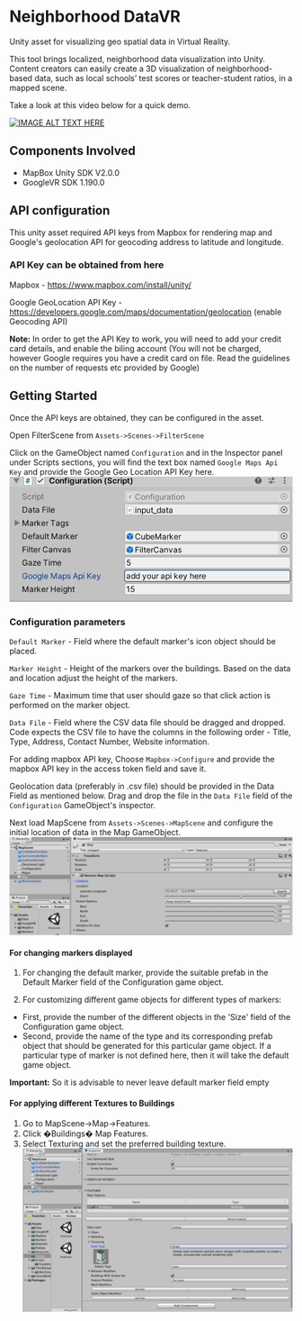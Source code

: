 # Neighborhood DataVR

Unity asset for visualizing geo spatial data in Virtual Reality.

This tool brings localized, neighborhood data visualization into Unity. Content creators can easily create a 3D visualization of neighborhood-based data, such as local schools’ test scores or teacher-student ratios, in a mapped scene.

Take a look at this video below for a quick demo.

[![IMAGE ALT TEXT HERE](https://img.youtube.com/vi/WcU7pMOTTTU/hqdefault.jpg)](https://www.youtube.com/watch?v=WcU7pMOTTTU)

## Components Involved

- MapBox Unity SDK V2.0.0
- GoogleVR SDK 1.190.0

## API configuration

This unity asset required API keys from Mapbox for rendering map and Google's geolocation API for geocoding address to latitude and longitude.

### API Key can be obtained from here

Mapbox - <https://www.mapbox.com/install/unity/>

Google GeoLocation API Key -  <https://developers.google.com/maps/documentation/geolocation> (enable Geocoding API)

**Note:** In order to get the API Key to work, you will need to add your credit card details, and enable the biling account (You will not be charged, however Google requires you have a credit card on file. Read the guidelines on the number of requests etc provided by Google)

## Getting Started

Once the API keys are obtained, they can be configured in the asset.

Open FilterScene from `Assets->Scenes->FilterScene`

Click on the GameObject named `Configuration` and in the Inspector panel under Scripts sections, you will find the text box named `Google Maps Api Key` and provide the Google Geo Location API Key here.
![Screenshot](Images/FilterSceneConfig.png "Filter Scene Configuration")

### Configuration parameters

`Default Marker` - Field where the default marker's icon object should be placed.

`Marker Height` - Height of the markers over the buildings. Based on the data and location adjust the height of the markers.

`Gaze Time` - Maximum time that user should gaze so that click action is performed on the marker object.

`Data File` - Field where the CSV data file should be dragged and dropped. Code expects the CSV file to have the columns in the following order - Title, Type, Address, Contact Number, Website information.

For adding mapbox API key, Choose `Mapbox->Configure` and provide the mapbox API key in the access token field and save it.

Geolocation data (preferably in .csv file) should be provided in the Data Field as mentioned below.
Drag and drop the file in the `Data File` field of the `Configuration` GameObject's inspector.

Next load MapScene from `Assets->Scenes->MapScene` and configure the initial location of data in the Map GameObject.
![Screenshot](Images/MapSceneConfig.png "Filter Scene Configuration")

#### For changing markers displayed

1. For changing the default marker, provide the suitable prefab in the Default Marker field of the Configuration game object.

2. For customizing different game objects for different types of markers:

- First, provide the number of the different objects in the 'Size' field of the Configuration game object.
- Second, provide the name of the type and its corresponding prefab object that should be generated for this particular game object. If a particular type of marker is not defined here, then it will take the default game object.

**Important:** So it is advisable to never leave default marker field empty

#### For applying different Textures to Buildings

1. Go to MapScene->Map->Features.
2. Click �Buildings� Map Features.
3. Select Texturing and set the preferred building texture.
![Screenshot](Images/MapTexturingConfig.png "Filter Scene Configuration")
